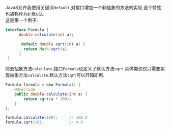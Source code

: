 Java8允许我使用关键词`default`,对接口增加一个非抽象的方法的实现.这个特性也被称作为`扩展方法`.<br>
这是第一个例子:
```java
interface Formula {
      double calculate(int a);
      
       default double sqrt(int a) {
        return Math.sqrt(a);
      }
 }
 ```
除去抽象方法`calculate`,接口`Formula`也定义了默认方法`sqrt`.具体类仅仅只需要实现抽象方法`calculate`.默认方法`sqrt`可以开箱即用.
```java
Formula formula = new Formula() {
    @Override
    public double calculate(int a) {
        return sqrt(a * 100);
    }
};

formula.calculate(100);     // 100.0
formula.sqrt(16);           // 4.0
```

